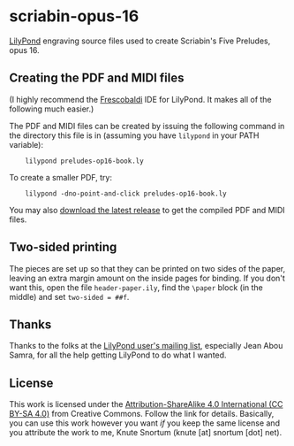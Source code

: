 # scriabin-opus-16
[LilyPond](https://lilypond.org/) engraving source files used to create Scriabin's Five Preludes, opus 16.

## Creating the PDF and MIDI files
(I highly recommend the [Frescobaldi](https://www.frescobaldi.org/) IDE for LilyPond.  It makes all of the following much easier.)

The PDF and MIDI files can be created by issuing the following command in the directory this file is in (assuming you have `lilypond` in your PATH variable):

        lilypond preludes-op16-book.ly

To create a smaller PDF, try:

        lilypond -dno-point-and-click preludes-op16-book.ly

You may also [download the latest release](https://github.com/ksnortum/scriabin-opus-16/releases/latest) to get the compiled PDF and MIDI files.

## Two-sided printing
The pieces are set up so that they can be printed on two sides of the paper, leaving an extra margin amount on the inside pages for binding.  If you don't want this, open the file `header-paper.ily`,
find the `\paper` block (in the middle) and set `two-sided = ##f`.

## Thanks
Thanks to the folks at the [LilyPond user's mailing list](mailto://lilypond-user@gnu.org), especially Jean Abou Samra, for all the help getting LilyPond to do what I wanted.

## License
This work is licensed under the [Attribution-ShareAlike 4.0 International (CC BY-SA 4.0)](https://creativecommons.org/licenses/by-sa/4.0/) from Creative Commons.  Follow the link for details.  Basically, you can use this work however you want *if* you keep the same license and you attribute the work to me, Knute Snortum (knute [at] snortum [dot] net).
